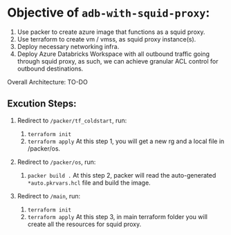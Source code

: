 # Objective of `adb-with-squid-proxy`:
1. Use packer to create azure image that functions as a squid proxy.
2. Use terraform to create vm / vmss, as squid proxy instance(s).
3. Deploy necessary networking infra.
4. Deploy Azure Databricks Workspace with all outbound traffic going through squid proxy, as such, we can achieve granular ACL control for outbound destinations.

Overall Architecture:
TO-DO

## Excution Steps:
1. Redirect to `/packer/tf_coldstart`, run:
   1. `terraform init`
   2. `terraform apply`
At this step 1, you will get a new rg and a local file in /packer/os.

2. Redirect to `/packer/os`, run:
   1. `packer build .`
At this step 2, packer will read the auto-generated `*auto.pkrvars.hcl` file and build the image.

3. Redirect to `/main`, run:
   1. `terraform init`
   2. `terraform apply`
At this step 3, in main terraform folder you will create all the resources for squid proxy.
